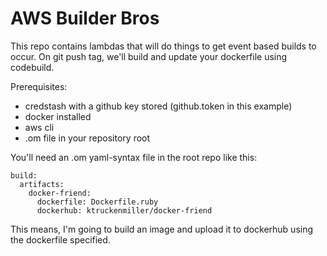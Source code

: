 # AWS Builder Bros
This repo contains lambdas that will do things to get event based builds
to occur. On git push tag, we'll build and update your dockerfile using
codebuild.


Prerequisites:
  - credstash with a github key stored (github.token in this example)
  - docker installed
  - aws cli
  - .om file in your repository root


You'll need an .om yaml-syntax file in the root repo like this:

```
build:
  artifacts:
    docker-friend:
      dockerfile: Dockerfile.ruby
      dockerhub: ktruckenmiller/docker-friend
```

This means, I'm going to build an image and upload it to dockerhub using the
dockerfile specified.
